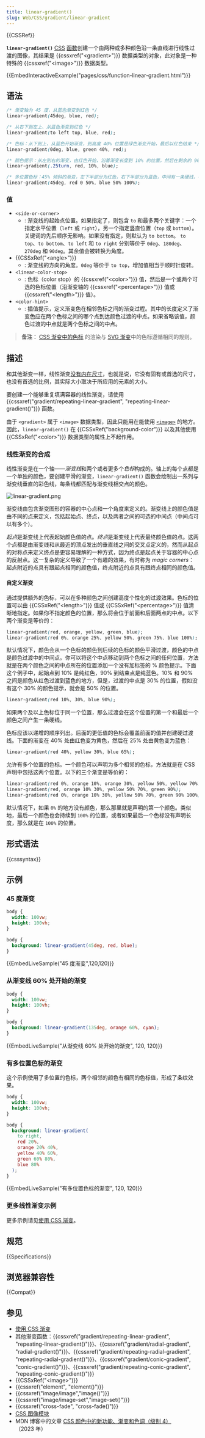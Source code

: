 ```yaml
---
title: linear-gradient()
slug: Web/CSS/gradient/linear-gradient
---
```


{{CSSRef}}

**`linear-gradient()`** [CSS](/zh-CN/docs/Web/CSS) [函数](/zh-CN/docs/Web/CSS/CSS_Functions)创建一个由两种或多种颜色沿一条直线进行线性过渡的图像，其结果是 {{cssxref("&lt;gradient&gt;")}} 数据类型的对象，此对象是一种特殊的 {{cssxref("&lt;image&gt;")}} 数据类型。

{{EmbedInteractiveExample("pages/css/function-linear-gradient.html")}}

## 语法

```css
/* 渐变轴为 45 度，从蓝色渐变到红色 */
linear-gradient(45deg, blue, red);

/* 从右下到左上、从蓝色渐变到红色 */
linear-gradient(to left top, blue, red);

/* 色标：从下到上，从蓝色开始渐变，到高度 40% 位置是绿色渐变开始，最后以红色结束 */
linear-gradient(0deg, blue, green 40%, red);

/* 颜色提示：从左到右的渐变，由红色开始，沿着渐变长度到 10% 的位置，然后在剩余的 90% 长度中变成蓝色 */
linear-gradient(.25turn, red, 10%, blue);

/* 多位置色标：45% 倾斜的渐变，左下半部分为红色，右下半部分为蓝色，中间有一条硬线，在这里渐变由红色转变为蓝色 */
linear-gradient(45deg, red 0 50%, blue 50% 100%);
```

### 值

- `<side-or-corner>`
  - : 渐变线的起始点位置。如果指定了，则包含 `to` 和最多两个关键字：一个指定水平位置（`left` 或 `right`），另一个指定竖直位置（`top` 或 `bottom`）。关键词的先后顺序无影响。如果没有指定，则默认为 `to bottom`。
    `to top`、`to bottom`、`to left` 和 `to right` 分别等价于 `0deg`、`180deg`、`270deg` 和 `90deg`。其余值会被转换为角度。
- {{CSSxRef("&lt;angle&gt;")}}
  - : 渐变线的方向的角度。`0deg` 等价于 `to top`，增加值相当于顺时针旋转。
- `<linear-color-stop>`
  - : 色标（color stop）的 {{cssxref("&lt;color&gt;")}} 值，然后是一个或两个可选的色标位置（沿渐变轴的 {{cssxref("&lt;percentage&gt;")}} 值或 {{cssxref("&lt;length&gt;")}} 值）。
- `<color-hint>`
  - : 插值提示，定义渐变色在相邻色标之间的渐变过程。其中的长度定义了渐变色应在两个色标之间的哪个点到达颜色过渡的中点。如果省略该值，颜色过渡的中点就是两个色标之间的中点。

> **备注：** [CSS 渐变中的色标](#线性渐变的构成) 的渲染与 [SVG 渐变](/zh-CN/docs/Web/SVG/Tutorial/Gradients)中的色标遵循相同的规则。

## 描述

和其他渐变一样，线性渐变[没有内在尺寸](/zh-CN/docs/Web/CSS/image#描述)，也就是说，它没有固有或首选的尺寸，也没有首选的比例，其实际大小取决于所应用的元素的大小。

要创建一个能够重复填满容器的线性渐变，请使用 {{cssxref("gradient/repeating-linear-gradient", "repeating-linear-gradient()")}} 函数。

由于 `<gradient>` 属于 `<image>` 数据类型，因此只能用在能使用 [`<image>`](/zh-CN/docs/Web/CSS/image) 的地方。因此，`linear-gradient()` 在 {{CSSxRef("background-color")}} 以及其他使用 {{CSSxRef("&lt;color&gt;")}} 数据类型的属性上不起作用。

### 线性渐变的合成

线性渐变是在一个轴——*渐变线*和两个或者更多个*色标*构成的。轴上的每个点都是一个单独的颜色，要创建平滑的渐变，`linear-gradient()` 函数会绘制出一系列与渐变线垂直的彩色线，每条线都匹配与渐变线相交点的颜色。

![linear-gradient.png](linear-gradient.png)

渐变线由包含渐变图形的容器的中心点和一个角度来定义的。渐变线上的颜色值是由不同的点来定义，包括起始点、终点，以及两者之间的可选的中间点（中间点可以有多个）。

*起点*是渐变线上代表起始颜色值的点。*终点*是渐变线上代表最终颜色值的点。这两个点都是由渐变线和从最近的顶点发出的垂直线之间的交叉点定义的，然而从起点的对称点来定义终点是更容易理解的一种方式，因为终点是起点关于容器的中心点的反射点。这一复杂的定义导致了一个有趣的效果，有时称为 _magic corners_：起点附近的点具有跟起点相同的颜色值，终点附近的点具有跟终点相同的颜色值。

#### 自定义渐变

通过提供额外的色标，可以在多种颜色之间创建高度个性化的过渡效果。色标的位置可以由 {{CSSxRef("&lt;length&gt;")}} 值或 {{CSSxRef("&lt;percentage&gt;")}} 值清晰地指定。如果你不指定颜色的位置，那么将会位于前面和后面两点的中点。以下两个渐变是等价的：

```css
linear-gradient(red, orange, yellow, green, blue);
linear-gradient(red 0%, orange 25%, yellow 50%, green 75%, blue 100%);
```

默认情况下，颜色会从一个色标的颜色到后续的色标的颜色平滑过渡，颜色的中点是颜色过渡中的中间点。你可以将这个中点移动到两个色标之间的任何位置，方法就是在两个颜色之间的中点所在的位置添加一个没有加标签的 % 颜色提示。下面这个例子中，起始点到 10% 是纯红色，90% 到结束点是纯蓝色。10% 和 90% 之间是颜色从红色过渡到蓝色的地方，但是，过渡的中点是 30% 的位置，假如没有这个 30% 的颜色提示，就会是 50% 的位置。

```css
linear-gradient(red 10%, 30%, blue 90%);
```

如果两个及以上色标位于同一个位置，那么过渡会在这个位置的第一个和最后一个颜色之间产生一条硬线。

色标应该以递增的顺序列出。后面的更低值的色标会覆盖前面的值并创建硬过渡线。下面的渐变在 40% 处由红色变为黄色，然后在 25% 处由黄色变为蓝色：

```css
linear-gradient(red 40%, yellow 30%, blue 65%);
```

允许有多个位置的色标。一个颜色可以声明为多个相邻的色标，方法就是在 CSS 声明中包括这两个位置。以下的三个渐变是等价的：

```css
linear-gradient(red 0%, orange 10%, orange 30%, yellow 50%, yellow 70%, green 90%, green 100%);
linear-gradient(red, orange 10% 30%, yellow 50% 70%, green 90%);
linear-gradient(red 0%, orange 10% 30%, yellow 50% 70%, green 90% 100%);
```

默认情况下，如果 `0%` 的地方没有颜色，那么那里就是声明的第一个颜色。类似地，最后一个颜色也会持续到 `100%` 的位置，或者如果最后一个色标没有声明长度，那么就是在 `100%` 的位置。

## 形式语法

{{csssyntax}}

## 示例

### 45 度渐变

```css hidden
body {
  width: 100vw;
  height: 100vh;
}
```

```css
body {
  background: linear-gradient(45deg, red, blue);
}
```

{{EmbedLiveSample("45 度渐变",120,120)}}

### 从渐变线 60% 处开始的渐变

```css hidden
body {
  width: 100vw;
  height: 100vh;
}
```

```css
body {
  background: linear-gradient(135deg, orange 60%, cyan);
}
```

{{EmbedLiveSample("从渐变线 60% 处开始的渐变", 120, 120)}}

### 有多位置色标的渐变

这个示例使用了多位置的色标，两个相邻的颜色有相同的色标值，形成了条纹效果。

```css hidden
body {
  width: 100vw;
  height: 100vh;
}
```

```css
body {
  background: linear-gradient(
    to right,
    red 20%,
    orange 20% 40%,
    yellow 40% 60%,
    green 60% 80%,
    blue 80%
  );
}
```

{{EmbedLiveSample("有多位置色标的渐变", 120, 120)}}

### 更多线性渐变示例

更多示例请见[使用 CSS 渐变](/zh-CN/docs/Web/CSS/CSS_images/Using_CSS_gradients)。

## 规范

{{Specifications}}

## 浏览器兼容性

{{Compat}}

## 参见

- [使用 CSS 渐变](/zh-CN/docs/Web/CSS/CSS_images/Using_CSS_gradients)
- 其他渐变函数：{{cssxref("gradient/repeating-linear-gradient", "repeating-linear-gradient()")}}、{{cssxref("gradient/radial-gradient", "radial-gradient()")}}、{{cssxref("gradient/repeating-radial-gradient", "repeating-radial-gradient()")}}、{{cssxref("gradient/conic-gradient", "conic-gradient()")}}、{{cssxref("gradient/repeating-conic-gradient", "repeating-conic-gradient()")}}
- {{CSSxRef("&lt;image&gt;")}}
- {{cssxref("element", "element()")}}
- {{cssxref("image/image","image()")}}
- {{cssxref("image/image-set","image-set()")}}
- {{cssxref("cross-fade", "cross-fade()")}}
- [CSS 图像模块](/zh-CN/docs/Web/CSS/CSS_images)
- MDN 博客中的文章 [CSS 颜色中的新功能、渐变和色调（级别 4）](zh-CN/blog/css-color-module-level-4/)（2023 年）
